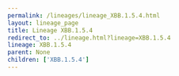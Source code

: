 ```yaml
---
permalink: /lineages/lineage_XBB.1.5.4.html
layout: lineage_page
title: Lineage XBB.1.5.4
redirect_to: ../lineage.html?lineage=XBB.1.5.4
lineage: XBB.1.5.4
parent: None
children: ['XBB.1.5.4']
---
```


